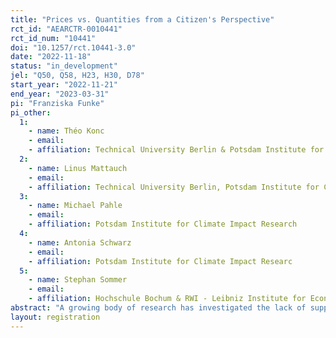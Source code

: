 ```yaml
---
title: "Prices vs. Quantities from a Citizen's Perspective"
rct_id: "AEARCTR-0010441"
rct_id_num: "10441"
doi: "10.1257/rct.10441-3.0"
date: "2022-11-18"
status: "in_development"
jel: "Q50, Q58, H23, H30, D78"
start_year: "2022-11-21"
end_year: "2023-03-31"
pi: "Franziska Funke"
pi_other:
  1:
    - name: Théo Konc
    - email: 
    - affiliation: Technical University Berlin & Potsdam Institute for Climate Impact Research
  2:
    - name: Linus Mattauch
    - email: 
    - affiliation: Technical University Berlin, Potsdam Institute for Climate Impact Research & University of Oxford
  3:
    - name: Michael Pahle
    - email: 
    - affiliation: Potsdam Institute for Climate Impact Research
  4:
    - name: Antonia Schwarz
    - email: 
    - affiliation: Potsdam Institute for Climate Impact Researc
  5:
    - name: Stephan Sommer
    - email: 
    - affiliation: Hochschule Bochum & RWI - Leibniz Institute for Economic Research
abstract: "A growing body of research has investigated the lack of support among the citizenry as a bottleneck for more ambitious climate policy. Yet, previous research has almost exclusively focussed on support for carbon taxes. However, nearly half of all existing carbon pricing initiatives are emissions trading systems (ETS). In this study, we conduct an online stated-choice experiment in a sample of seven European countries (France, Germany, Greece, Italy, Poland, Spain, and the United Kingdom)  to investigate how citizens perceive the economic and non-economic properties of carbon taxes and ETS. We further analyse how trust, world views and beliefs about the role of different actors (i.e., government, consumers, and companies) in the transition to a climate-friendly economy shape support for both instruments. Our study has the potential to shed new light on the classic environmental economics debate regarding the relative merit of regulation by “prices vs. quantities” by framing the instrument choice from the perspective of securing sufficient public support. "
layout: registration
---
```


